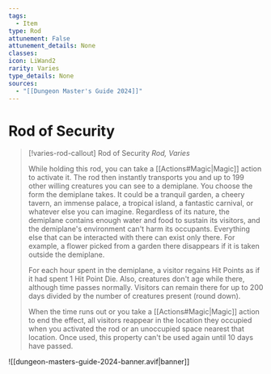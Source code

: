 ```yaml
---
tags:
  - Item
type: Rod
attunement: False
attunement_details: None
classes:
icon: LiWand2
rarity: Varies
type_details: None
sources: 
  - "[[Dungeon Master's Guide 2024]]"
---
```

# Rod of Security
>[!varies-rod-callout] Rod of Security
>_Rod, Varies_
>
>While holding this rod, you can take a [[Actions#Magic\|Magic]] action to activate it. The rod then instantly transports you and up to 199 other willing creatures you can see to a demiplane. You choose the form the demiplane takes. It could be a tranquil garden, a cheery tavern, an immense palace, a tropical island, a fantastic carnival, or whatever else you can imagine. Regardless of its nature, the demiplane contains enough water and food to sustain its visitors, and the demiplane's environment can't harm its occupants. Everything else that can be interacted with there can exist only there. For example, a flower picked from a garden there disappears if it is taken outside the demiplane.
>
>For each hour spent in the demiplane, a visitor regains Hit Points as if it had spent 1 Hit Point Die. Also, creatures don't age while there, although time passes normally. Visitors can remain there for up to 200 days divided by the number of creatures present (round down).
>
>When the time runs out or you take a [[Actions#Magic\|Magic]] action to end the effect, all visitors reappear in the location they occupied when you activated the rod or an unoccupied space nearest that location. Once used, this property can't be used again until 10 days have passed.
>


![[dungeon-masters-guide-2024-banner.avif|banner]]
